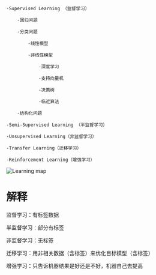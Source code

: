 
    -Supervised Learning （监督学习）

        -回归问题

        -分类问题

            -线性模型

            -非线性模型

                -深度学习

                -支持向量机

                -决策树

                -临近算法

        -结构化问题

    -Semi-Supervised Learning （半监督学习）

    -Unsupervised Learning（非监督学习）

    -Transfer Learning（迁移学习）

    -Reinforcement Learning（增强学习）

![Learning map](https://upload-images.jianshu.io/upload_images/15392405-4653a5c95e5f8a01.png?imageMogr2/auto-orient/strip%7CimageView2/2/w/1240)


# 解释

监督学习：有标签数据 

半监督学习：部分有标签

非监督学习：无标签

迁移学习：用非相关数据（含标签）来优化目标模型（含标签）

增强学习：只告诉机器结果是好还是不好，机器自己去提高